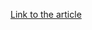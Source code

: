 [Link to the article](https://www.akamai.com/blog/security/7-key-takeaways-for-financial-services-from-recent-research)
